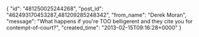  {
   "id": "481250025244268",
   "post_id": "462493170453287_481209285248342",
   "from_name": "Derek Moran",
   "message": "What happens if you're TOO belligerent and they cite you for contempt-of-court?",
   "created_time": "2013-02-15T09:16:28+0000"
 }
